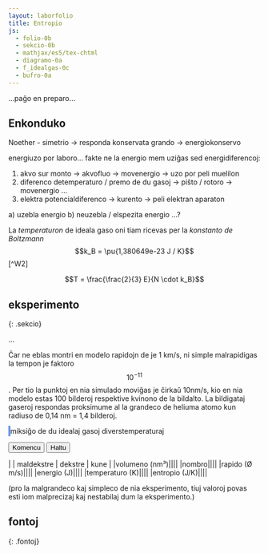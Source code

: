 ```yaml
---
layout: laborfolio
title: Entropio
js:
  - folio-0b
  - sekcio-0b 
  - mathjax/es5/tex-chtml
  - diagramo-0a
  - f_idealgas-0c
  - bufro-0a
---
```


...paĝo en preparo...

<!--
https://de.wikipedia.org/wiki/Sackur-Tetrode-Gleichung
http://hyperphysics.phy-astr.gsu.edu/hbase/Therm/entropgas.html
https://de.wikipedia.org/wiki/Ideales_Gas#Entropie


https://chem.libretexts.org/Bookshelves/General_Chemistry/Map%3A_General_Chemistry_(Petrucci_et_al.)/19%3A_Spontaneous_Change%3A_Entropy_and_Gibbs_Energy/19.3%3A_Evaluating_Entropy_and_Entropy_Changes

https://physics.stackexchange.com/questions/334813/entropy-of-two-subsystems-exchanging-energy

https://en.wikipedia.org/wiki/Entropy_of_mixing

https://eo.wikibooks.org/wiki/Termodinamiko/Leciono_1#Ideala_gaso
https://de.wikipedia.org/wiki/Ideales_Gas
https://de.wikipedia.org/wiki/Innere_Energie

https://www.tec-science.com/de/thermodynamik-waermelehre/kinetische-gastheorie/maxwell-boltzmann-verteilung/#Wahrscheinlichste_Geschwindigkeit

https://www.pfeiffer-vacuum.com/de/know-how/einfuehrung-in-die-vakuumtechnik/grundlagen/thermische-teilchengeschwindigkeit/

https://de.wikipedia.org/wiki/Adiabatische_Zustands%C3%A4nderung#Adiabaten_des_idealen_Gases
-->

## Enkonduko

Noether - simetrio -> responda konservata grando
-> energiokonservo

energiuzo por laboro... fakte ne la energio mem uziĝas sed energidiferencoj:

1. akvo sur monto -> akvofluo -> movenergio -> uzo por peli muelilon
2. diferenco detemperaturo / premo de du gasoj -> piŝto / rotoro -> movenergio ...
3. elektra potencialdiferenco -> kurento -> peli elektran aparaton

a) uzebla energio b) neuzebla / elspezita energio
...?



La *temperaturon* de ideala gaso oni tiam ricevas per la *konstanto de Boltzmann* $$k_B = \pu{1,380649e-23 J / K}$$ [^W2]

$$T = \frac{\frac{2}{3} E}{N \cdot k_B}$$


## eksperimento
{: .sekcio}

...

Ĉar ne eblas montri en modelo rapidojn de je 1 km/s, ni simple malrapidigas la tempon je faktoro $$10^{-11}$$. 
Per tio la punktoj en nia simulado moviĝas je ĉirkaŭ 10nm/s, kio en nia modelo estas 100 bilderoj respektive kvinono de la bildalto. La bildigataj gaseroj respondas proksimume al la grandeco de heliuma atomo kun radiuso de 0,14 nm = 1,4 bilderoj.

<!--

En ideala gaso ne estas interagoj inter la senfinie malgrandaj eroj. Do tia gaso ne likvidiĝas aŭ solidiĝas en malaltaj temperaturoj. La ena energio estas plene difinita per la suma kineta energio de la eroj: 

E = Σₙ 1/2*m*v²

Per la konstanto de Boltzmann kaj la nombro N de la eroj oni ricevas la temperaturon kaj la gasekvacion:

T = E / (N*kB)
p*V = N*kB*T


Bazaj unuoj kaj grandoj de la modelo:

volumeno:
-----------
ni montras nur kvdardatan areon, sed supozas, ke ĝi reprezentas
spacon 320px profundan.

1pm = 1e-12m, 1nm = 1e-9m
1nm³ = 1e-27m³
1px = 80pm = 0.08nm
1px³ = 5e-4nm³
320px³ = 25.6³nm³ = 16800nm³ = 16800e-27m³
He-radiuso: 140pm = 1.75px

por ideala gaso en normkondiĉoj:
pₙ = 1.0bar = 1000hPa; 
Tₙ = 293.15K = 20°C
ni ricevas
N = p*V / (kB*T) = 1e5kg/ms² * 16800e-27m³ / (1.38e-23m²kg/Ks²*293.15K) = 16800e-22 / 40.5e-22 = 415 gaseroj


maso/denso
-----------
He-maso: 4u = 6.64e-27 kg
He-gasa denso en normaj kondiĉoj: 0.1785 kg/m³
He-eroj/nm³ = 0.027, t.e. 450 gaseroj en nia supra volumeno de 16800nm³
(bolpunkto de He: 4,15K, ignorata ĉe ideala gaso)


terma energio
-----------
E_th = N*kB*T = 420 * 1.38J/K * 293.15K = 1.7e-18J
unuopa E_th = 1.38J/K * 293.15K = 4.05e-21J
(ĉar ni uzas rapidecon je faktoro e-11 (vd. malsupre) nia
energio estus sen korekto je faktoro e-22 pli malgranda, t.e. 1e-40)


rapido:
-----------
He: v = √(2E/m) = √(8.1e-21J/6.64e-27kg) = √(1.22e6)m/s = 1100m/s = 1.1e3m/s
por videbligi la movon ni havas nur proksimume 16px/intervalo = 25nm/s = 2.5e-8m/s

entropio:
----------
absoluta, laŭ simplita formo de Sackuhr-Tetrode-ekvacio:
S = N*kB*(ln(V/N) + 3/2*ln(T) + N*σ
kun entropikonstanto σ = kB(ln[(2*pi*m*kB)^³/² / h³] + 5/2)

ĉe miksado de du samnombraj volumenoj la entropidiferenco estas:
(vd https://en.wikipedia.org/wiki/Entropy_of_mixing)
ΔS = - N*kB*ln(1/2) (ĉ. 2e-20)

-->

<style>
    canvas {
        border: 2px solid cornflowerblue;
    }
    table {
        table-layout: fixed;
    }
    /*
    td:first-child {
        width: 60%;
    }
    td:nth-child(2) {
        width: 20%;
    }*/
    .elekto label {
        padding: 0.2em;
        padding-left: 0;
        border-radius: 4px;
        border: 1px dotted cornflowerblue;
        border-left: none;
        /*background: linear-gradient(90deg, rgba(9,9,121,0) 0%, rgba(34,102,116,1) 60%, rgba(9,9,121,0) 100%);*/
    }
</style>



<canvas id="kampo" width="600" height="400"></canvas>
miksiĝo de du idealaj gasoj diverstemperaturaj

<button id="starto">Komencu</button>
<button id="halto">Haltu</button>

| | maldekstre | dekstre | kune |
|volumeno (nm³)|<span id="volumeno1"/>|<span id="volumeno2"/>|<span id="volumeno3"/>|
|nombro|<span id="nombro1"/>|<span id="nombro2"/>|<span id="nombro3"/>|
|rapido (Ø m/s)|<span id="rapido1"/>|<span id="rapido2"/>|<span id="rapido3"/>|
|energio (J)|<span id="energio1"/>|<span id="energio2"/>|<span id="energio3"/>|
|temperaturo (K)|<span id="temperaturo1"/>|<span id="temperaturo2"/>|<span id="temperaturo3"/>|
|entropio (J/K)|<span id="entropio1"/>|<span id="entropio2"/>|<span id="entropio3"/>|

(pro la malgrandeco kaj simpleco de nia eksperimento, tiuj valoroj
povas esti iom malprecizaj kaj nestabilaj dum la eksperimento.)

<script>

const canvas = document.getElementById("kampo");
const dgr = new Diagramo(canvas);
    // pro pli bona kombino de interkovriĝantaj gradientoj 
    //dgr.ctx.globalCompositeOperation = "soft-light"; // lighter
const koloro = "cornflowerblue";

// skal-faktoroj 
const px_nm = 0.1; // 1px = 0.1nm
const ĉellarĝo = 1/6; 
const ĉelalto = 1/4;

const ĉelo_nm = 600*ĉellarĝo*px_nm; // ĉelalto en nm: 16 * 0.08nm = 1.28nm
const ĉelo_px = canvas.width*ĉellarĝo;

const intervalo = 50; // 50 ms
const r_ero = 1.4; // radiuso de eroj

//let v_max = K/2; // 10*K; K*2;  // maksimuma rapideco ~ temperaturo

let t0 = 0; // tempo komenciĝu ĉe T=0
let ripetoj; // per clearTimeout(ripatoj.p) oni povas haltigi kurantan eksperimenton

let idealgaso;

class IG2 extends Idealgaso {
    kolizio(e,nx,ny) {
        // traktu koliziojn kun la meza vando, ĉu la vektoro n-e tranĉas la vandon?
        if (nx != e.x) {
            const lambda = (this.larĝo/2 - e.x) / (nx - e.x);
            if (lambda >= 0 && lambda <= 1) {
                const sy = e.y + lambda*(ny-e.y);
                if (sy/this.alto > ĉelalto && sy < this.alto) {
                    // kolizio kun la vando - reĵetu!
                    e.vx = -e.vx;
                    nx = this.larĝo/2 - (nx - this.larĝo/2);
                }
            }
        }

        return super.kolizio(e,nx,ny);
    }

    // kalkulu energion kaj eronombron aparte por dekstra kaj maldekstra parto
    dekstre_maldekstre() {
        let md = {n:0, e: 0};
        let d = {n: 0, e: 0};

        for (let k=0; k < this.ĉeloj.length; k++) {
            const ĉelo = this.ĉeloj[k];
            const pos = this.ĉelpos(k);

            if (pos.kol < 1/ĉellarĝo/2) {
                md.n += Object.keys(ĉelo).length;
                md.e += this.ĉelenergio(ĉelo)
            } else {
                d.n += Object.keys(ĉelo).length;
                d.e += this.ĉelenergio(ĉelo)
            }
        }

        return [md,d];
    }
}

// trakto de adaptoj per butonoj ...

ĝi("#halto").disabled = true;

kiam_klako("#starto",() => {
    eksperimento();
    ĝi("#halto").disabled = false;
});

kiam_klako("#halto",() => {
    if (ripetoj) clearTimeout(ripetoj.p);
});


// preparo de la eksperimento
function preparo() {

    // ni uzas 30x400-ĉelojn por ekhavi temperaturajn striojn
    // larĝo estu multoblo de 30!
    idealgaso = new IG2( // maldekstre
        px_nm*canvas.width,
        px_nm*canvas.height,
        px_nm*canvas.height, // profundo = alto
        [ĉellarĝo,ĉelalto]);

    // tempopunkto=0
    t0 = 0;

    // 3320 gaseroj kun maso 4u, rapideco 0.5*ĉelalto, tempintervalo 1/20s
    // PLIBONIGU: pli bone donu la temperaturon kaj kalkulo en Idealgaso la
    // konvenan rapidecon por tio, ĉu?
    const T1 = 273.15; // temperaturo maldekstre en K
    const T2 = 373.15; // temperaturo dekstre en K
    const p = 1e5; // premo 1000 hPa
    const m = 4; // maso 4u
    const V = idealgaso.volumeno()*1e-27; // en m³
    const N1 = Idealgaso.nombro(p,V/2,T1); // nombro da eroj en normkondiĉoj maldekstre
    const N2 = Idealgaso.nombro(p,V/2,T2); // nombro da eroj en varma gaso dekstre

    // provizore... ni devas aldoni eblecon
    // de diferencaj eroj/kondiĉoj en diversaj ĉeloj ĉe Idalgaso!
    idealgaso.preparo(m);
    idealgaso.kreu_erojn(N1,T1,0,0,px_nm*canvas.width/2,px_nm*canvas.height);
    idealgaso.kreu_erojn(N2,T2,px_nm*canvas.width/2,0);

    ĝi("#rapido1").innerHTML = '';
    ĝi("#energio1").innerHTML = '';
    ĝi("#temperaturo1").innerHTML = '';
    ĝi("#entropio1").innerHTML = '';

    ĝi("#rapido2").innerHTML = '';
    ĝi("#energio2").innerHTML = '';
    ĝi("#temperaturo2").innerHTML = '';
    ĝi("#entropio2").innerHTML = '';

    ĝi("#rapido3").innerHTML = '';
    ĝi("#energio3").innerHTML = '';
    ĝi("#temperaturo3").innerHTML = '';
    ĝi("#entropio3").innerHTML = '';

    dgr.viŝu();
    dividita = true;
    dgr.linio(
        canvas.width/2,canvas.height*ĉelalto,
        canvas.width/2,canvas.height,
        koloro);
}

function pentro() {
    const satureco = 90;
    const heleco = 90;

    function hsl(h) { return Diagramo.hsl2hex(h,satureco,heleco); }
    function h2sl(h1,h2) { return hsl(((h1+h2)/2)%360); }

    function ig_pentro(idealgaso,offs=0) {
        // kalkulu temperaturojn kaj kolorvalorojn por la ĉeloj
        let koloroj = [];
        for (const ĉelo of idealgaso.ĉeloj) {
            const T = idealgaso.ĉeltemperaturo(ĉelo);
            koloroj.push(Diagramo.kolorvaloro(T,200,400));
        }

        // pentru la ĉelojn kun kolora fono
        for (let k=0; k<idealgaso.ĉeloj.length; k++) {
            const ĉelo = idealgaso.ĉeloj[k];
            const p = idealgaso.ĉelpos(k);

            //const k1 = k? h2sl(koloroj[k-1],koloroj[k]) : hsl(koloroj[k]);
            const km = hsl(koloroj[k]);
            //const k2 = (k<idealgaso.ĉeloj.length-1)? h2sl(koloroj[k],koloroj[k+1]) : hsl(koloroj[k]);

            // dgr.rektangulo_h3k(offs+ĉelo_px*k,0,ĉelo_px,canvas.height,k1,km,k2);
            dgr.rektangulo( //_gr(
                p.kol*ĉelo_px, p.lin*ĉelo_px,
                (1+p.kol)*ĉelo_px, (1+p.lin)*ĉelo_px,
                km, km+"00");

            for (const e of Object.values(ĉelo)) {
                const x = e.x/px_nm+offs;
                const y = e.y/px_nm;
                const koloro = "#0095DD";
                dgr.punkto(x,y,1,koloro);
            }
        }
    }

    dgr.viŝu();

    ig_pentro(idealgaso);

    dgr.linio(
        canvas.width/2,canvas.height*ĉelalto,
        canvas.width/2,canvas.height,
        "#000055",3);

}


function valoroj() {
    const [md,d] = idealgaso.dekstre_maldekstre();
    const maso = idealgaso.maso;
    const volumeno = idealgaso.volumeno();
    const Tmd = Idealgaso.temperaturo(md.n,md.e);
    const Td = Idealgaso.temperaturo(d.n,d.e);

    ĝi("#volumeno1").innerHTML = nombro(volumeno/2);
    ĝi("#nombro1").innerHTML = nombro(md.n);
    ĝi("#rapido1").innerHTML = nombro(Idealgaso.rapido(maso, Tmd));
    ĝi("#energio1").innerHTML = nombro(md.e);
    ĝi("#temperaturo1").innerHTML = nombro(Tmd);
    ĝi("#entropio1").innerHTML = nombro(Idealgaso.entropio(md.n,maso,volumeno,Tmd),6);

    ĝi("#volumeno2").innerHTML = nombro(volumeno/2);
    ĝi("#nombro2").innerHTML = nombro(d.n);
    ĝi("#rapido2").innerHTML = nombro(Idealgaso.rapido(maso, Td));
    ĝi("#energio2").innerHTML = nombro(d.e);
    ĝi("#temperaturo2").innerHTML = nombro(Td);
    ĝi("#entropio2").innerHTML = nombro(Idealgaso.entropio(d.n,maso,volumeno,Td),6);


    ĝi("#volumeno3").innerHTML = nombro(volumeno);
    ĝi("#nombro3").innerHTML = nombro(idealgaso.nombro);
    //ĝi("#rapido3").innerHTML = nombro(idealgaso.rapido_ave());
    ĝi("#rapido3").innerHTML = nombro(Idealgaso.rapido(maso,idealgaso.temperaturo()));
    ĝi("#energio3").innerHTML = nombro(idealgaso.energio());
    ĝi("#temperaturo3").innerHTML = nombro(idealgaso.temperaturo());
    ĝi("#entropio3").innerHTML = nombro(idealgaso.entropio(),6);


/*
    ĝi("#entropio").innerHTML = nombro(idealgaso.entropio());
    entalpio.val(idealgaso.entalpio());
    gibsenergio.val(idealgaso.gibsenergio());
    ĝi("#entalpio").innerHTML = nombro(entalpio.averaĝo(),2);
    ĝi("#gibsenergio").innerHTML = nombro(gibsenergio.averaĝo(),2);
    */
}

function paŝo() {
    idealgaso.procezo();

    pentro();
    valoroj();
}


function eksperimento() {
    // komencaj valoroj
    //parametroj();

    n_eroj = 1000; // {"malalta": 500, "meza": 1000, "alta": 2000}[kA];

    //var interval = setInterval(pentru, 100);

    preparo();
    if (ripetoj) clearTimeout(ripetoj.p);
    ripetoj = ripetu(
        () => {
            paŝo();
            return true; // ni ne haltos antaŭ butonpremo [Haltu]...(idealgaso.T < d_larĝo);
        },
        intervalo
    )
}

function daŭrigo() {
    const ŝovo = 400;
    t0 += ŝovo;

    function maldekstren(ctx) {
        const imageData = ctx.getImageData(ŝovo,0,
            ctx.canvas.width-ŝovo,ctx.canvas.height);
        /*
        ctx.translate(-ŝovo,0);
        ctx.clearRect(t0, 0, ctx.canvas.width,ctx.canvas.height);
        */
        ctx.clearRect(0, 0, ctx.canvas.width,ctx.canvas.height);

        ctx.putImageData(imageData,0, 0);
    }
    maldekstren(dgr_n);
    maldekstren(dgr_r);

    const d_alto = d_rapidoj.getAttribute("height");
    linio(d_alto/3,dgr_r);
    linio(3/4*d_alto,dgr_r);

    parametroj();
    idealgaso.parametroj(4,20);

    ripetu(
        () => {
            paŝo();
            //return (idealgaso.t - t0 < d_larĝo);
            return true;
        },
        intervalo
    )
}

preparo();

</script>



## fontoj
{: .fontoj}

